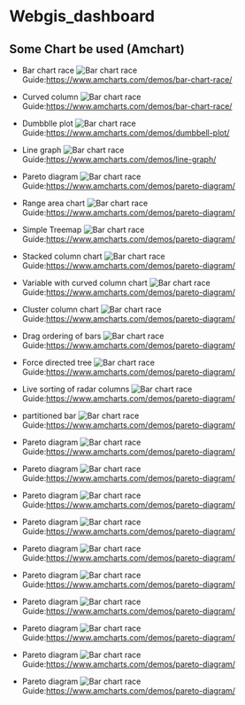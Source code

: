 # Webgis_dashboard
## Some Chart be used (Amchart)

* Bar chart race
![Bar chart race](/img/barchartrace.png)
Guide:<https://www.amcharts.com/demos/bar-chart-race/>

* Curved column
![Bar chart race](/img/curvedcolumn.png)
Guide:<https://www.amcharts.com/demos/bar-chart-race/>

* Dumbblle plot
![Bar chart race](/img/dumbbleplot.png)
Guide:<https://www.amcharts.com/demos/dumbbell-plot/>

* Line graph
![Bar chart race](/img/linegraph.png)
Guide:<https://www.amcharts.com/demos/line-graph/>

* Pareto diagram
![Bar chart race](/img/paretodiagram.png)
Guide:<https://www.amcharts.com/demos/pareto-diagram/>

* Range area chart
![Bar chart race](/img/paretodiagram.png)
Guide:<https://www.amcharts.com/demos/pareto-diagram/>

* Simple Treemap
![Bar chart race](/img/paretodiagram.png)
Guide:<https://www.amcharts.com/demos/pareto-diagram/>

* Stacked column chart
![Bar chart race](/img/paretodiagram.png)
Guide:<https://www.amcharts.com/demos/pareto-diagram/>

* Variable with curved column chart
![Bar chart race](/img/paretodiagram.png)
Guide:<https://www.amcharts.com/demos/pareto-diagram/>

* Cluster column chart
![Bar chart race](/img/paretodiagram.png)
Guide:<https://www.amcharts.com/demos/pareto-diagram/>

* Drag ordering of bars
![Bar chart race](/img/paretodiagram.png)
Guide:<https://www.amcharts.com/demos/pareto-diagram/>

* Force directed tree
![Bar chart race](/img/paretodiagram.png)
Guide:<https://www.amcharts.com/demos/pareto-diagram/>

* Live sorting of radar columns
![Bar chart race](/img/paretodiagram.png)
Guide:<https://www.amcharts.com/demos/pareto-diagram/>

* partitioned bar
![Bar chart race](/img/paretodiagram.png)
Guide:<https://www.amcharts.com/demos/pareto-diagram/>

* Pareto diagram
![Bar chart race](/img/paretodiagram.png)
Guide:<https://www.amcharts.com/demos/pareto-diagram/>

* Pareto diagram
![Bar chart race](/img/paretodiagram.png)
Guide:<https://www.amcharts.com/demos/pareto-diagram/>

* Pareto diagram
![Bar chart race](/img/paretodiagram.png)
Guide:<https://www.amcharts.com/demos/pareto-diagram/>

* Pareto diagram
![Bar chart race](/img/paretodiagram.png)
Guide:<https://www.amcharts.com/demos/pareto-diagram/>

* Pareto diagram
![Bar chart race](/img/paretodiagram.png)
Guide:<https://www.amcharts.com/demos/pareto-diagram/>

* Pareto diagram
![Bar chart race](/img/paretodiagram.png)
Guide:<https://www.amcharts.com/demos/pareto-diagram/>

* Pareto diagram
![Bar chart race](/img/paretodiagram.png)
Guide:<https://www.amcharts.com/demos/pareto-diagram/>

* Pareto diagram
![Bar chart race](/img/paretodiagram.png)
Guide:<https://www.amcharts.com/demos/pareto-diagram/>

* Pareto diagram
![Bar chart race](/img/paretodiagram.png)
Guide:<https://www.amcharts.com/demos/pareto-diagram/>

* Pareto diagram
![Bar chart race](/img/paretodiagram.png)
Guide:<https://www.amcharts.com/demos/pareto-diagram/>
